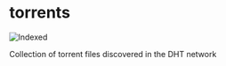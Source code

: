 torrents 
========
![Indexed](https://img.shields.io/badge/indexed-39965-blue)

Collection of torrent files discovered in the DHT network
